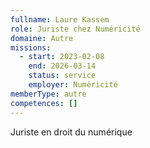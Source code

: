 ```yaml
---
fullname: Laure Kassem
role: Juriste chez Numéricité
domaine: Autre
missions:
  - start: 2023-02-08
    end: 2026-03-14
    status: service
    employer: Numéricité
memberType: autre
competences: []
---
```

Juriste en droit du numérique

